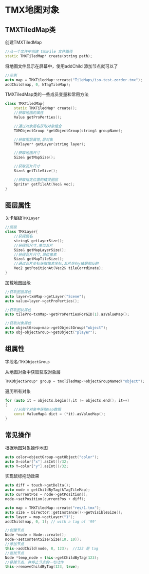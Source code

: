 # TMX地图对象

## TMXTiledMap类

创建TMXTiledMap

```cpp
//从一个文件中创建 tmxFile 文件路径
static TMXTiledMap* create(string path);
```

将地图文件显示在屏幕中，使用addChild 添加节点就可以了

```cpp
//示例
auto map = TMXTiledMap::create("TileMaps/iso-test-zorder.tmx");
addChild(map, 0, kTagTileMap);
```

TMXTiledMap类的一些成员变量和常用方法

```cpp
class TMXTiledMap{
    static TMXTiledMap* create();
    //获取地图的属性
    Value getProPerties();

    //通过对象层名获取对象组合
    TXMObjectGroup *getObjectGroup(string& groupName);

    //获取图层属性,层对象
    TMXlayer* getLayer(string layer);

    //获取地图尺寸
    Size& getMapSize();

    //获取瓦片尺寸
    Size& getTileSize();

    //获取指定位置的精灵图层
    Sprite* getTileAt(Vec& vec);
}
```



## 图层属性

关卡层级`TMXLayer`

```cpp
//层级
class TMXLayer{
    //获得层名
    string& getLayerSize();
    //获得层尺寸,单位瓦片
    Size& getMapLayerSize();
    //获得瓦片尺寸,单位像素
    Size& getMapTileSize();
    //通过瓦片坐标获取像素坐标,瓦片坐标y轴是相反的
    Vec2 getPositionAt(Vec2& tileCorrdinate);
}
```

加载地图层级

```cpp
//获取图层属性
auto layer=txmMap->getLayer("Scene");
auto value=layer->getProPerties();

//获取图块属性
auto tilePro=txmMap->getProPertiesForGID(1).asValueMap();

//获取对象属性
auto objectGroup=map->getObjectGroup("object");
auto obj=objectGroup->getObject("player");
```



## 组属性

字段名:`TMXObjectGroup`

从地图对象中获取获取对象层

```cpp
TMXObjectGroup* group = tmxTiledMap->objectGroupNamed("object");
```

遍历所有对象

```cpp
for (auto it = objects.begin();it != objects.end(); it++)
{
    //从每个对象中获取map数据
	const ValueMap& dict = (*it).asValueMap();
}
```



## 常见操作

根据地图对象操作地图

```cpp
auto color=objectGroup->getObject("color");
auto X=color["x"].asInt()/32;
auto Y=color["y"].asInt()/32;
```



实现鼠标拖动效果

```cpp
auto diff = touch->getDelta();
auto node = getChildByTag(kTagTileMap);
auto currentPos = node->getPosition();
node->setPosition(currentPos + diff);
```





```cpp
auto map = TMXTiledMap::create("res/1.tmx");
auto size = Director::getInstance()->getVisibleSize();
auto layer = map->getLayer("1");
addChild(map, 0, 1); // with a tag of '99'

//创建节点
Node *node = Node::create();
node->setContentSize(Size(10, 10));
//添加节点
this->addChild(node, 0, 123);  //123 是 tag
//查找节点
Node *temp_node = this->getChildByTag(123);
//移除节点，并停止节点的一切动作
this->removeChildByTag(123, true);
```

